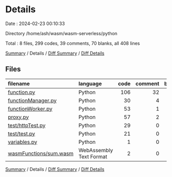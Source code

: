 # Details

Date : 2024-02-23 00:10:33

Directory /home/ash/wasm/wasm-serverless/python

Total : 8 files,  299 codes, 39 comments, 70 blanks, all 408 lines

[Summary](results.md) / Details / [Diff Summary](diff.md) / [Diff Details](diff-details.md)

## Files
| filename | language | code | comment | blank | total |
| :--- | :--- | ---: | ---: | ---: | ---: |
| [function.py](/function.py) | Python | 106 | 32 | 29 | 167 |
| [functionManager.py](/functionManager.py) | Python | 30 | 4 | 9 | 43 |
| [functionWorker.py](/functionWorker.py) | Python | 53 | 1 | 7 | 61 |
| [proxy.py](/proxy.py) | Python | 57 | 2 | 9 | 68 |
| [test/httpTest.py](/test/httpTest.py) | Python | 29 | 0 | 9 | 38 |
| [test/test.py](/test/test.py) | Python | 21 | 0 | 7 | 28 |
| [variables.py](/variables.py) | Python | 1 | 0 | 0 | 1 |
| [wasmFunctions/sum.wasm](/wasmFunctions/sum.wasm) | WebAssembly Text Format | 2 | 0 | 0 | 2 |

[Summary](results.md) / Details / [Diff Summary](diff.md) / [Diff Details](diff-details.md)